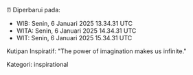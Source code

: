 ⏰ Diperbarui pada:
- WIB: Senin, 6 Januari 2025 13.34.31 UTC
- WITA: Senin, 6 Januari 2025 14.34.31 UTC
- WIT: Senin, 6 Januari 2025 15.34.31 UTC

Kutipan Inspiratif:
"The power of imagination makes us infinite."


Kategori: inspirational


